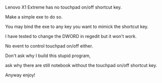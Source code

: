 Lenovo X1 Extreme has no touchpad on/off shortcut key.

Make a simple exe to do so.

You may bind the exe to any key you want to mimick the shortcut key.

I have tested to change the DWORD in regedit but it won't work.

No event to control touchpad on/off either.

Don't ask why I build this stupid program,

ask why there are still notebook without the touchpad on/off shortcut key.

Anyway enjoy!
